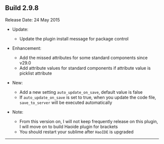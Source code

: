 Build 2.9.8
-----------
Release Date: 24 May 2015

* Update:
    - Update the plugin install message for package control

* Enhancement:
    - Add the missed attributes for some standard components since v29.0
    - Add attribute values for standard components if attribute value is picklist attribute

* New:
    - Add a new setting ``auto_update_on_save``, default value is false
    - If ``auto_update_on_save`` is set to true, when you update the code file, ``save_to_server`` will be executed automatically

* Note:
    - From this version on, I will not keep frequently release on this plugin, I will move on to build Haoide plugin for brackets
    - You should restart your sublime after ``HaoIDE`` is upgraded
-----------